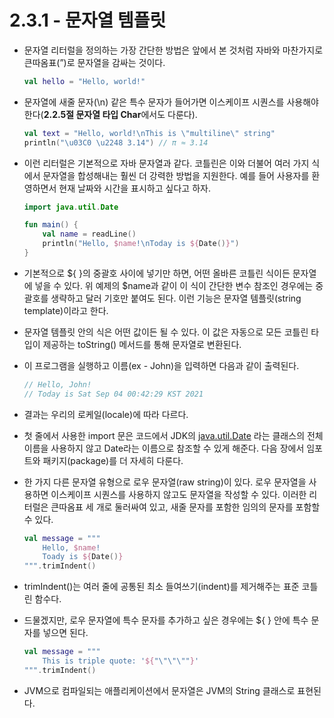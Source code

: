 # 2.3.1 - 문자열 템플릿

- 문자열 리터럴을 정의하는 가장 간단한 방법은 앞에서 본 것처럼 자바와 마찬가지로 큰따옴표(”)로 문자열을 감싸는 것이다.
    
    ```kotlin
    val hello = "Hello, world!"
    ```
    
- 문자열에 새줄 문자(\n) 같은 특수 문자가 들어가면 이스케이프 시퀀스를 사용해야 한다(**2.2.5절 문자열 타입 Char**에서도 다룬다).
    
    ```kotlin
    val text = "Hello, world!\nThis is \"multiline\" string"
    println("\u03C0 \u2248 3.14") // π ≈ 3.14
    ```
    
- 이런 리터럴은 기본적으로 자바 문자열과 같다. 코틀린은 이와 더불어 여러 가지 식에서 문자열을 합성해내는 훨씬 더 강력한 방법을 지원한다. 예를 들어 사용자를 환영하면서 현재 날짜와 시간을 표시하고 싶다고 하자.
    
    ```kotlin
    import java.util.Date
    
    fun main() {
    	val name = readLine()
    	println("Hello, $name!\nToday is ${Date()}")
    }
    ```
    
- 기본적으로 ${ }의 중괄호 사이에 넣기만 하면, 어떤 올바른 코틀린 식이든 문자열에 넣을 수 있다. 위 예제의 $name과 같이 이 식이 간단한 변수 참조인 경우에는 중괄호를 생략하고 달러 기호만 붙여도 된다. 이런 기능은 문자열 템플릿(string template)이라고 한다.
- 문자열 템플릿 안의 식은 어떤 값이든 될 수 있다. 이 값은 자동으로 모든 코틀린 타입이 제공하는 toString() 메서드를 통해 문자열로 변환된다.
- 이 프로그램을 실행하고 이름(ex - John)을 입력하면 다음과 같이 출력된다.
    
    ```kotlin
    // Hello, John!
    // Today is Sat Sep 04 00:42:29 KST 2021
    ```
    
- 결과는 우리의 로케일(locale)에 따라 다르다.
- 첫 줄에서 사용한 import 문은 코드에서 JDK의 [java.util.Date](http://java.util.Date) 라는 클래스의 전체 이름을 사용하지 않고 Date라는 이름으로 참조할 수 있게 해준다. 다음 장에서 임포트와 패키지(package)를 더 자세히 다룬다.
- 한 가지 다른 문자열 유형으로 로우 문자열(raw string)이 있다. 로우 문자열을 사용하면 이스케이프 시퀀스를 사용하지 않고도 문자열을 작성할 수 있다. 이러한 리터럴은 큰따옴표 세 개로 둘러싸여 있고, 새줄 문자를 포함한 임의의 문자를 포함할 수 있다.
    
    ```kotlin
    val message = """
    	Hello, $name!
    	Toady is ${Date()}
    """.trimIndent()
    ```
    
- trimIndent()는 여러 줄에 공통된 최소 들여쓰기(indent)를 제거해주는 표준 코틀린 함수다.
- 드물겠지만, 로우 문자열에 특수 문자를 추가하고 싶은 경우에는 ${ } 안에 특수 문자를 넣으면 된다.
    
    ```kotlin
    val message = """
    	This is triple quote: '${"\"\"\""}'
    """.trimIndent()
    ```
    
- JVM으로 컴파일되는 애플리케이션에서 문자열은 JVM의 String 클래스로 표현된다.